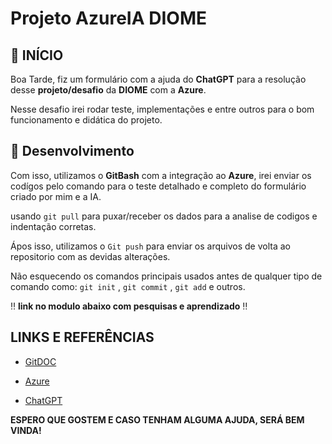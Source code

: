 
# Projeto AzureIA DIOME

## 🎈 INÍCIO

Boa Tarde, fiz um formulário com a ajuda do **ChatGPT** para a resolução desse **projeto/desafio** da **DIOME** com a **Azure**.

Nesse desafio irei rodar teste, implementações e entre outros para o bom funcionamento e didática do projeto.

## 🔨 Desenvolvimento

Com isso, utilizamos o **GitBash** com a integração ao **Azure**, irei enviar os codígos pelo comando para o teste detalhado e completo do formulário criado por mim e a IA.

usando `git pull` para puxar/receber os dados para a analise de codigos e indentação corretas.

Ápos isso, utilizamos o `Git push` para enviar os arquivos de volta ao repositorio com as devidas alterações.

Não esquecendo os comandos principais usados antes de qualquer tipo de comando como: `git init` , `git commit` , `git add` e outros.

‼ **link no modulo abaixo com pesquisas e aprendizado** ‼


## LINKS E REFERÊNCIAS

- [GitDOC](https://git-scm.com/book/pt-br/v2)

- [Azure](azure.microsoft.com)

- [ChatGPT](https://chat.openai.com/)

**ESPERO QUE GOSTEM E CASO TENHAM ALGUMA AJUDA, SERÁ BEM VINDA!**
